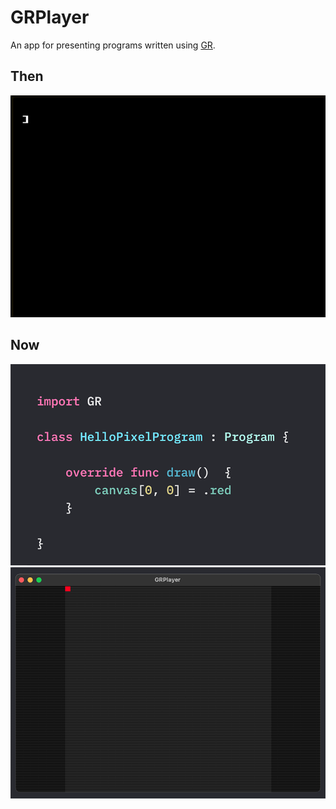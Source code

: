 # GRPlayer

An app for presenting programs written using [GR](https://github.com/wolfmcnally/GR).

## Then

![](Docs/Apple-2-GR.gif)

## Now

![](Docs/HelloPixel-Program.png)
![](Docs/HelloPixel-Window.png)
